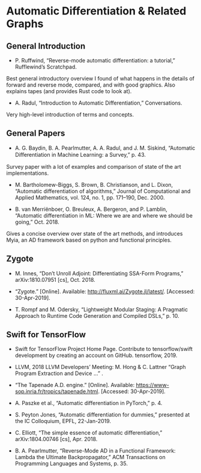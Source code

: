 # Automatic Differentiation & Related Graphs


## General Introduction

- P. Ruffwind, “Reverse-mode automatic differentiation: a tutorial,” Rufflewind’s Scratchpad.

Best general introductory overview I found of what happens in the details of forward and reverse mode, compared, and with 
good graphics.  Also explains tapes (and provides Rust code to look at).

- A. Radul, “Introduction to Automatic Differentiation,” Conversations.

Very high-level introduction of terms and concepts.


## General Papers

- A. G. Baydin, B. A. Pearlmutter, A. A. Radul, and J. M. Siskind, “Automatic Diﬀerentiation in Machine Learning: a Survey,” p. 43.

Survey paper with a lot of examples and comparison of state of the art implementations.

- M. Bartholomew-Biggs, S. Brown, B. Christianson, and L. Dixon, “Automatic differentiation of algorithms,” Journal of Computational and Applied Mathematics, vol. 124, no. 1, pp. 171–190, Dec. 2000.


- B. van Merriënboer, O. Breuleux, A. Bergeron, and P. Lamblin, “Automatic differentiation in ML: Where we are and where we should be going,” Oct. 2018.

Gives a concise overview over state of the art methods, and introduces Myia, an AD framework based on python and functional principles.


## Zygote

- M. Innes, “Don’t Unroll Adjoint: Differentiating SSA-Form Programs,” arXiv:1810.07951 [cs], Oct. 2018.
- “Zygote.” [Online]. Available: http://fluxml.ai/Zygote.jl/latest/. [Accessed: 30-Apr-2019].

- T. Rompf and M. Odersky, “Lightweight Modular Staging: A Pragmatic Approach to Runtime Code Generation and Compiled DSLs,” p. 10.

## Swift for TensorFlow

- Swift for TensorFlow Project Home Page. Contribute to tensorflow/swift development by creating an account on GitHub. tensorflow, 2019.
- LLVM, 2018 LLVM Developers’ Meeting: M. Hong & C. Lattner “Graph Program Extraction and Device ...” .

- “The Tapenade A.D. engine.” [Online]. Available: https://www-sop.inria.fr/tropics/tapenade.html. [Accessed: 30-Apr-2019].
- A. Paszke et al., “Automatic differentiation in PyTorch,” p. 4.

- S. Peyton Jones, “Automatic differentiation for dummies,” presented at the IC Colloquium, EPFL, 22-Jan-2019.
- C. Elliott, “The simple essence of automatic differentiation,” arXiv:1804.00746 [cs], Apr. 2018.
- B. A. Pearlmutter, “Reverse-Mode AD in a Functional Framework: Lambda the Ultimate Backpropagator,” ACM Transactions on Programming Languages and Systems, p. 35.
